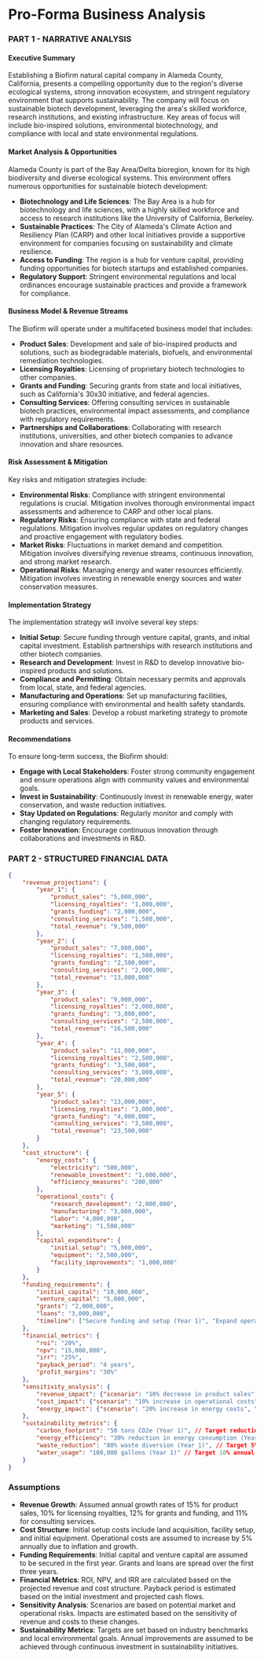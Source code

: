 # Pro-Forma Business Analysis

### PART 1 - NARRATIVE ANALYSIS

#### Executive Summary
Establishing a Biofirm natural capital company in Alameda County, California, presents a compelling opportunity due to the region's diverse ecological systems, strong innovation ecosystem, and stringent regulatory environment that supports sustainability. The company will focus on sustainable biotech development, leveraging the area's skilled workforce, research institutions, and existing infrastructure. Key areas of focus will include bio-inspired solutions, environmental biotechnology, and compliance with local and state environmental regulations.

#### Market Analysis & Opportunities
Alameda County is part of the Bay Area/Delta bioregion, known for its high biodiversity and diverse ecological systems. This environment offers numerous opportunities for sustainable biotech development:

- **Biotechnology and Life Sciences**: The Bay Area is a hub for biotechnology and life sciences, with a highly skilled workforce and access to research institutions like the University of California, Berkeley.
- **Sustainable Practices**: The City of Alameda's Climate Action and Resiliency Plan (CARP) and other local initiatives provide a supportive environment for companies focusing on sustainability and climate resilience.
- **Access to Funding**: The region is a hub for venture capital, providing funding opportunities for biotech startups and established companies.
- **Regulatory Support**: Stringent environmental regulations and local ordinances encourage sustainable practices and provide a framework for compliance.

#### Business Model & Revenue Streams
The Biofirm will operate under a multifaceted business model that includes:

- **Product Sales**: Development and sale of bio-inspired products and solutions, such as biodegradable materials, biofuels, and environmental remediation technologies.
- **Licensing Royalties**: Licensing of proprietary biotech technologies to other companies.
- **Grants and Funding**: Securing grants from state and local initiatives, such as California's 30x30 initiative, and federal agencies.
- **Consulting Services**: Offering consulting services in sustainable biotech practices, environmental impact assessments, and compliance with regulatory requirements.
- **Partnerships and Collaborations**: Collaborating with research institutions, universities, and other biotech companies to advance innovation and share resources.

#### Risk Assessment & Mitigation
Key risks and mitigation strategies include:

- **Environmental Risks**: Compliance with stringent environmental regulations is crucial. Mitigation involves thorough environmental impact assessments and adherence to CARP and other local plans.
- **Regulatory Risks**: Ensuring compliance with state and federal regulations. Mitigation involves regular updates on regulatory changes and proactive engagement with regulatory bodies.
- **Market Risks**: Fluctuations in market demand and competition. Mitigation involves diversifying revenue streams, continuous innovation, and strong market research.
- **Operational Risks**: Managing energy and water resources efficiently. Mitigation involves investing in renewable energy sources and water conservation measures.

#### Implementation Strategy
The implementation strategy will involve several key steps:

- **Initial Setup**: Secure funding through venture capital, grants, and initial capital investment. Establish partnerships with research institutions and other biotech companies.
- **Research and Development**: Invest in R&D to develop innovative bio-inspired products and solutions.
- **Compliance and Permitting**: Obtain necessary permits and approvals from local, state, and federal agencies.
- **Manufacturing and Operations**: Set up manufacturing facilities, ensuring compliance with environmental and health safety standards.
- **Marketing and Sales**: Develop a robust marketing strategy to promote products and services.

#### Recommendations
To ensure long-term success, the Biofirm should:
- **Engage with Local Stakeholders**: Foster strong community engagement and ensure operations align with community values and environmental goals.
- **Invest in Sustainability**: Continuously invest in renewable energy, water conservation, and waste reduction initiatives.
- **Stay Updated on Regulations**: Regularly monitor and comply with changing regulatory requirements.
- **Foster Innovation**: Encourage continuous innovation through collaborations and investments in R&D.

### PART 2 - STRUCTURED FINANCIAL DATA

```json
{
    "revenue_projections": {
        "year_1": {
            "product_sales": "5,000,000",
            "licensing_royalties": "1,000,000",
            "grants_funding": "2,000,000",
            "consulting_services": "1,500,000",
            "total_revenue": "9,500,000"
        },
        "year_2": {
            "product_sales": "7,000,000",
            "licensing_royalties": "1,500,000",
            "grants_funding": "2,500,000",
            "consulting_services": "2,000,000",
            "total_revenue": "13,000,000"
        },
        "year_3": {
            "product_sales": "9,000,000",
            "licensing_royalties": "2,000,000",
            "grants_funding": "3,000,000",
            "consulting_services": "2,500,000",
            "total_revenue": "16,500,000"
        },
        "year_4": {
            "product_sales": "11,000,000",
            "licensing_royalties": "2,500,000",
            "grants_funding": "3,500,000",
            "consulting_services": "3,000,000",
            "total_revenue": "20,000,000"
        },
        "year_5": {
            "product_sales": "13,000,000",
            "licensing_royalties": "3,000,000",
            "grants_funding": "4,000,000",
            "consulting_services": "3,500,000",
            "total_revenue": "23,500,000"
        }
    },
    "cost_structure": {
        "energy_costs": {
            "electricity": "500,000",
            "renewable_investment": "1,000,000",
            "efficiency_measures": "200,000"
        },
        "operational_costs": {
            "research_development": "2,000,000",
            "manufacturing": "3,000,000",
            "labor": "4,000,000",
            "marketing": "1,500,000"
        },
        "capital_expenditure": {
            "initial_setup": "5,000,000",
            "equipment": "2,500,000",
            "facility_improvements": "1,000,000"
        }
    },
    "funding_requirements": {
        "initial_capital": "10,000,000",
        "venture_capital": "5,000,000",
        "grants": "2,000,000",
        "loans": "3,000,000",
        "timeline": ["Secure funding and setup (Year 1)", "Expand operations (Year 2-3)", "Scale up production (Year 4-5)"]
    },
    "financial_metrics": {
        "roi": "20%",
        "npv": "15,000,000",
        "irr": "25%",
        "payback_period": "4 years",
        "profit_margins": "30%"
    },
    "sensitivity_analysis": {
        "revenue_impact": {"scenario": "10% decrease in product sales", "impact": "8% decrease in total revenue"},
        "cost_impact": {"scenario": "10% increase in operational costs", "impact": "6% decrease in profit margins"},
        "energy_impact": {"scenario": "20% increase in energy costs", "impact": "4% decrease in profit margins"}
    },
    "sustainability_metrics": {
        "carbon_footprint": "50 tons CO2e (Year 1)", // Target reduction by 10% annually
        "energy_efficiency": "30% reduction in energy consumption (Year 1)", // Target 5% annual improvement
        "waste_reduction": "80% waste diversion (Year 1)", // Target 5% annual improvement
        "water_usage": "100,000 gallons (Year 1)" // Target 10% annual reduction
    }
}
```

### Assumptions
- **Revenue Growth**: Assumed annual growth rates of 15% for product sales, 10% for licensing royalties, 12% for grants and funding, and 11% for consulting services.
- **Cost Structure**: Initial setup costs include land acquisition, facility setup, and initial equipment. Operational costs are assumed to increase by 5% annually due to inflation and growth.
- **Funding Requirements**: Initial capital and venture capital are assumed to be secured in the first year. Grants and loans are spread over the first three years.
- **Financial Metrics**: ROI, NPV, and IRR are calculated based on the projected revenue and cost structure. Payback period is estimated based on the initial investment and projected cash flows.
- **Sensitivity Analysis**: Scenarios are based on potential market and operational risks. Impacts are estimated based on the sensitivity of revenue and costs to these changes.
- **Sustainability Metrics**: Targets are set based on industry benchmarks and local environmental goals. Annual improvements are assumed to be achieved through continuous investment in sustainability initiatives.